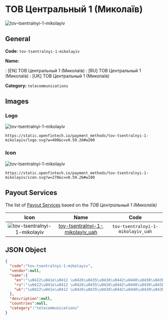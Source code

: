 
# ТОВ Центральный 1 (Миколаїв) 
![tov-tsentralnyi-1-mikolayiv](https://static.openfintech.io/payment_methods/tov-tsentralnyi-1-mikolayiv/logo.svg?w=400&c=v0.59.26#w200)  

## General 
**Code:** `tov-tsentralnyi-1-mikolayiv` 
 
**Name:** 
 
:	[EN] ТОВ Центральный 1 (Миколаїв) 
:	[RU] ТОВ Центральный 1 (Миколаїв) 
:	[UK] ТОВ Центральный 1 (Миколаїв) 
 
**Category:** `telecommunications` 
 

## Images 

### Logo 
![tov-tsentralnyi-1-mikolayiv](https://static.openfintech.io/payment_methods/tov-tsentralnyi-1-mikolayiv/logo.svg?w=400&c=v0.59.26#w200)  

```
https://static.openfintech.io/payment_methods/tov-tsentralnyi-1-mikolayiv/logo.svg?w=400&c=v0.59.26#w200
```  

### Icon 
![tov-tsentralnyi-1-mikolayiv](https://static.openfintech.io/payment_methods/tov-tsentralnyi-1-mikolayiv/icon.svg?w=278&c=v0.59.26#w100)  

```
https://static.openfintech.io/payment_methods/tov-tsentralnyi-1-mikolayiv/icon.svg?w=278&c=v0.59.26#w100
```  

## Payout Services 
 
The list of [Payout Services](/payout-services/) based on the _ТОВ Центральный 1 (Миколаїв)_ 

|Icon|Name|Code| 
|:---:|:---:|:---:| 
|![tov-tsentralnyi-1-mikolayiv](https://static.openfintech.io/payout_methods/tov-tsentralnyi-1-mikolayiv/icon.svg?w=278&c=v0.59.26#w40) |[tov-tsentralnyi-1-mikolayiv_uah](/payout-services/tov-tsentralnyi-1-mikolayiv_uah/)|`tov-tsentralnyi-1-mikolayiv_uah`| 
 

## JSON Object 

```json
{
  "code":"tov-tsentralnyi-1-mikolayiv",
  "vendor":null,
  "name":{
    "en":"\u0422\u041e\u0412 \u0426\u0435\u043d\u0442\u0440\u0430\u043b\u044c\u043d\u044b\u0439 1 (\u041c\u0438\u043a\u043e\u043b\u0430\u0457\u0432)",
    "ru":"\u0422\u041e\u0412 \u0426\u0435\u043d\u0442\u0440\u0430\u043b\u044c\u043d\u044b\u0439 1 (\u041c\u0438\u043a\u043e\u043b\u0430\u0457\u0432)",
    "uk":"\u0422\u041e\u0412 \u0426\u0435\u043d\u0442\u0440\u0430\u043b\u044c\u043d\u044b\u0439 1 (\u041c\u0438\u043a\u043e\u043b\u0430\u0457\u0432)"
  },
  "description":null,
  "countries":null,
  "category":"telecommunications"
}
```  
